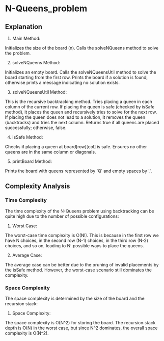 # N-Queens_problem

## Explanation
1. Main Method:

Initializes the size of the board (n).
Calls the solveNQueens method to solve the problem.

2. solveNQueens Method:

Initializes an empty board.
Calls the solveNQueensUtil method to solve the board starting from the first row.
Prints the board if a solution is found, otherwise prints a message indicating no solution exists.

3. solveNQueensUtil Method:

This is the recursive backtracking method.
Tries placing a queen in each column of the current row.
If placing the queen is safe (checked by isSafe method), it places the queen and recursively tries to solve for the next row.
If placing the queen does not lead to a solution, it removes the queen (backtracks) and tries the next column.
Returns true if all queens are placed successfully; otherwise, false.

4. isSafe Method:

Checks if placing a queen at board[row][col] is safe.
Ensures no other queens are in the same column or diagonals.

5. printBoard Method:

Prints the board with queens represented by 'Q' and empty spaces by '.'.

## Complexity Analysis
### Time Complexity
The time complexity of the N-Queens problem using backtracking can be quite high due to the number of possible configurations:

1. Worst Case:

The worst-case time complexity is O(N!). This is because in the first row we have N choices, in the second row (N-1) choices, in the third row (N-2) choices, and so on, leading to N! possible ways to place the queens.

2. Average Case:

The average case can be better due to the pruning of invalid placements by the isSafe method. However, the worst-case scenario still dominates the complexity.

### Space Complexity
The space complexity is determined by the size of the board and the recursion stack:

1. Space Complexity:
   
The space complexity is O(N^2) for storing the board.
The recursion stack depth is O(N) in the worst case, but since N^2 dominates, the overall space complexity is O(N^2).
